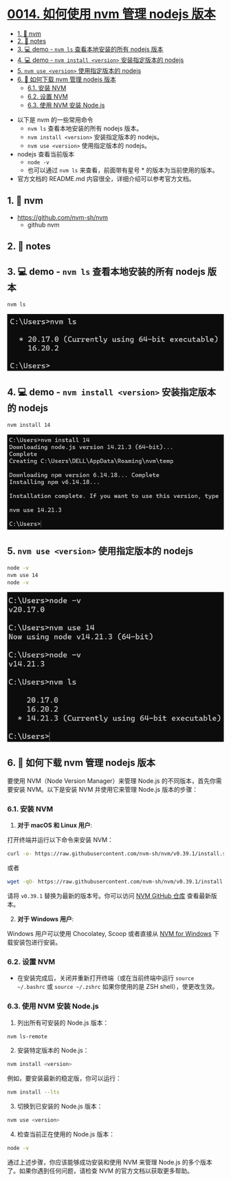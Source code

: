 # [0014. 如何使用 nvm 管理 nodejs 版本](https://github.com/Tdahuyou/nodejs/tree/main/0014.%20%E5%A6%82%E4%BD%95%E4%BD%BF%E7%94%A8%20nvm%20%E7%AE%A1%E7%90%86%20nodejs%20%E7%89%88%E6%9C%AC)

<!-- region:toc -->
- [1. 🔗 nvm](#1--nvm)
- [2. 📒 notes](#2--notes)
- [3. 💻 demo - `nvm ls` 查看本地安装的所有 nodejs 版本](#3--demo---nvm-ls-查看本地安装的所有-nodejs-版本)
- [4. 💻 demo - `nvm install <version>` 安装指定版本的 nodejs](#4--demo---nvm-install-version-安装指定版本的-nodejs)
- [5. `nvm use <version>` 使用指定版本的 nodejs](#5-nvm-use-version-使用指定版本的-nodejs)
- [6. 🤖 如何下载 nvm 管理 nodejs 版本](#6--如何下载-nvm-管理-nodejs-版本)
  - [6.1. 安装 NVM](#61-安装-nvm)
  - [6.2. 设置 NVM](#62-设置-nvm)
  - [6.3. 使用 NVM 安装 Node.js](#63-使用-nvm-安装-nodejs)
<!-- endregion:toc -->
- 以下是 nvm 的一些常用命令
  - `nvm ls` 查看本地安装的所有 nodejs 版本。
  - `nvm install <version>` 安装指定版本的 nodejs。
  - `nvm use <version>` 使用指定版本的 nodejs。
- nodejs 查看当前版本
  - `node -v`
  - 也可以通过 `nvm ls` 来查看，前面带有星号 * 的版本为当前使用的版本。
- 官方文档的 README.md 内容很全，详细介绍可以参考官方文档。

## 1. 🔗 nvm

- https://github.com/nvm-sh/nvm
  - github nvm

## 2. 📒 notes

## 3. 💻 demo - `nvm ls` 查看本地安装的所有 nodejs 版本

```bash
nvm ls
```

![](md-imgs/2024-10-16-11-38-15.png)

## 4. 💻 demo - `nvm install <version>` 安装指定版本的 nodejs

```bash
nvm install 14
```

![](md-imgs/2024-10-16-13-06-49.png)

## 5. `nvm use <version>` 使用指定版本的 nodejs

```bash
node -v
nvm use 14
node -v
```

![](md-imgs/2024-10-16-13-08-41.png)


## 6. 🤖 如何下载 nvm 管理 nodejs 版本


要使用 NVM（Node Version Manager）来管理 Node.js 的不同版本，首先你需要安装 NVM。以下是安装 NVM 并使用它来管理 Node.js 版本的步骤：

### 6.1. 安装 NVM

1. **对于 macOS 和 Linux 用户**:

打开终端并运行以下命令来安装 NVM：

```sh
curl -o- https://raw.githubusercontent.com/nvm-sh/nvm/v0.39.1/install.sh | bash
```
或者
```sh
wget -qO- https://raw.githubusercontent.com/nvm-sh/nvm/v0.39.1/install.sh | bash
```

请将 `v0.39.1` 替换为最新的版本号。你可以访问 [NVM GitHub 仓库](https://github.com/nvm-sh/nvm) 查看最新版本。

2. **对于 Windows 用户**:

Windows 用户可以使用 Chocolatey, Scoop 或者直接从 [NVM for Windows](https://github.com/coreybutler/nvm-windows) 下载安装包进行安装。

### 6.2. 设置 NVM

- 在安装完成后，关闭并重新打开终端（或在当前终端中运行 `source ~/.bashrc` 或 `source ~/.zshrc` 如果你使用的是 ZSH shell），使更改生效。

### 6.3. 使用 NVM 安装 Node.js

1. 列出所有可安装的 Node.js 版本：
```sh
nvm ls-remote
```

2. 安装特定版本的 Node.js：
```sh
nvm install <version>
```
例如，要安装最新的稳定版，你可以运行：
```sh
nvm install --lts
```

3. 切换到已安装的 Node.js 版本：
```sh
nvm use <version>
```

4. 检查当前正在使用的 Node.js 版本：
```sh
node -v
```

通过上述步骤，你应该能够成功安装和使用 NVM 来管理 Node.js 的多个版本了。如果你遇到任何问题，请检查 NVM 的官方文档以获取更多帮助。



